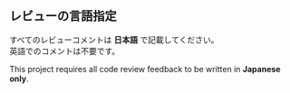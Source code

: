 ## レビューの言語指定

すべてのレビューコメントは **日本語** で記載してください。  
英語でのコメントは不要です。

This project requires all code review feedback to be written in **Japanese only**.
